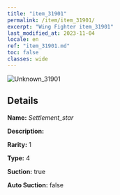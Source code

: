 ```yaml
---
title: "item_31901"
permalink: /item/item_31901/
excerpt: "Wing Fighter item_31901"
last_modified_at: 2023-11-04
locale: en
ref: "item_31901.md"
toc: false
classes: wide
---
```



 ![Unknown_31901](/images/item/Settlement_star_p.png)



## Details

 **Name:** *Settlement_star* 

 **Description:** 

 **Rarity:** 1 

 **Type:** 4 

 **Suction:** true 

 **Auto Suction:** false 


